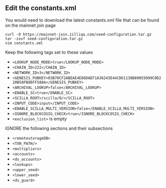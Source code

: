 ## Edit the constants.xml

You would need to download the latest constants.xml file that can be found on the mainnet join page

```
curl -O https://mainnet-join.zilliqa.com/seed-configuration.tar.gz
tar -zxvf seed-configuration.tar.gz
vim constants.xml
```

Keep the following tags set to these values

- `<LOOKUP_NODE_MODE>true</LOOKUP_NODE_MODE>`
- `<CHAIN_ID>222</CHAIN_ID>`
- `<NETWORK_ID>3</NETWORK_ID>`
- `<GENESIS_PUBKEY>03B70CF2ABEAE4E86DAEF1A36243E44CD61138B89055099C0D220B58FB86FF588A</GENESIS_PUBKEY>`
- `<ARCHIVAL_LOOKUP>false</ARCHIVAL_LOOKUP>`
- `<ENABLE_SC>true</ENABLE_SC>`
- `<SCILLA_ROOT>/scilla/0/</SCILLA_ROOT>`
- `<INPUT_CODE>input</INPUT_CODE>`
- `<ENABLE_SCILLA_MULTI_VERSION>false</ENABLE_SCILLA_MULTI_VERSION>`
- `<IGNORE_BLOCKCOSIG_CHECK>true</IGNORE_BLOCKCOSIG_CHECK>`
- `<exclusion_list>` is empty

IGNORE the following sections and their subsections

- `<remotestorageDB>`
- `<TXN_PATH/>`
- `<multipliers>`
- `<accounts>`
- `<ds_accounts>`
- `<lookups>`
- `<upper_seed>`
- `<lower_seed>`
- `<ds_guard>`
